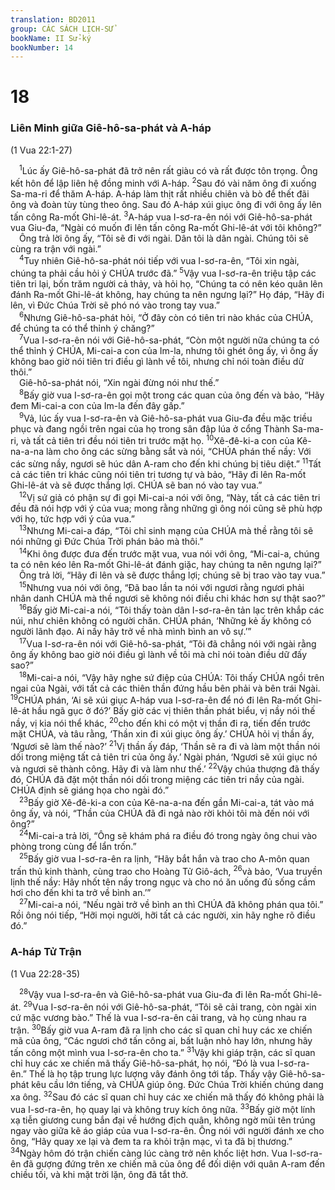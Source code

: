 ```yaml
---
translation: BD2011
group: CÁC SÁCH LỊCH-SỬ
bookName: II Sử-ký 
bookNumber: 14
---
```


<div class="title"><h1>18</h1><h3>Liên Minh giữa Giê-hô-sa-phát và A-háp</h3><p>(1 Vua 22:1-27)</p></div>
<span class="verse 2su_18_1"> <sup>1</sup>Lúc ấy Giê-hô-sa-phát đã trở nên rất giàu có và rất được tôn trọng. Ông kết hôn để lập liên hệ đồng minh với A-háp. </span>
<span class="verse 2su_18_2"><sup>2</sup>Sau đó vài năm ông đi xuống Sa-ma-ri để thăm A-háp. A-háp làm thịt rất nhiều chiên và bò để thết đãi ông và đoàn tùy tùng theo ông. Sau đó A-háp xúi giục ông đi với ông ấy lên tấn công Ra-mốt Ghi-lê-át. </span>
<span class="verse 2su_18_3"><sup>3</sup>A-háp vua I-sơ-ra-ên nói với Giê-hô-sa-phát vua Giu-đa, “Ngài có muốn đi lên tấn công Ra-mốt Ghi-lê-át với tôi không?”<br/> Ông trả lời ông ấy, “Tôi sẽ đi với ngài. Dân tôi là dân ngài. Chúng tôi sẽ cùng ra trận với ngài.”<br/></span>
<span class="verse 2su_18_4"> <sup>4</sup>Tuy nhiên Giê-hô-sa-phát nói tiếp với vua I-sơ-ra-ên, “Tôi xin ngài, chúng ta phải cầu hỏi ý CHÚA trước đã.” </span>
<span class="verse 2su_18_5"><sup>5</sup>Vậy vua I-sơ-ra-ên triệu tập các tiên tri lại, bốn trăm người cả thảy, và hỏi họ, “Chúng ta có nên kéo quân lên đánh Ra-mốt Ghi-lê-át không, hay chúng ta nên ngưng lại?” Họ đáp, “Hãy đi lên, vì Ðức Chúa Trời sẽ phó nó vào trong tay vua.”<br/></span>
<span class="verse 2su_18_6"> <sup>6</sup>Nhưng Giê-hô-sa-phát hỏi, “Ở đây còn có tiên tri nào khác của CHÚA, để chúng ta có thể thỉnh ý chăng?”<br/></span>
<span class="verse 2su_18_7"> <sup>7</sup>Vua I-sơ-ra-ên nói với Giê-hô-sa-phát, “Còn một người nữa chúng ta có thể thỉnh ý CHÚA, Mi-cai-a con của Im-la, nhưng tôi ghét ông ấy, vì ông ấy không bao giờ nói tiên tri điều gì lành về tôi, nhưng chỉ nói toàn điều dữ thôi.”<br/> Giê-hô-sa-phát nói, “Xin ngài đừng nói như thế.”<br/></span>
<span class="verse 2su_18_8"> <sup>8</sup>Bấy giờ vua I-sơ-ra-ên gọi một trong các quan của ông đến và bảo, “Hãy đem Mi-cai-a con của Im-la đến đây gấp.”<br/></span>
<span class="verse 2su_18_9"> <sup>9</sup>Vả, lúc ấy vua I-sơ-ra-ên và Giê-hô-sa-phát vua Giu-đa đều mặc triều phục và đang ngồi trên ngai của họ trong sân đập lúa ở cổng Thành Sa-ma-ri, và tất cả tiên tri đều nói tiên tri trước mặt họ. </span>
<span class="verse 2su_18_10"><sup>10</sup>Xê-đê-ki-a con của Kê-na-a-na làm cho ông các sừng bằng sắt và nói, “CHÚA phán thế nầy: Với các sừng nầy, ngươi sẽ húc dân A-ram cho đến khi chúng bị tiêu diệt.” </span>
<span class="verse 2su_18_11"><sup>11</sup>Tất cả các tiên tri khác cũng nói tiên tri tương tự và bảo, “Hãy đi lên Ra-mốt Ghi-lê-át và sẽ được thắng lợi. CHÚA sẽ ban nó vào tay vua.”<br/></span>
<span class="verse 2su_18_12"> <sup>12</sup>Vị sứ giả có phận sự đi gọi Mi-cai-a nói với ông, “Này, tất cả các tiên tri đều đã nói hợp với ý của vua; mong rằng những gì ông nói cũng sẽ phù hợp với họ, tức hợp với ý của vua.”<br/></span>
<span class="verse 2su_18_13"> <sup>13</sup>Nhưng Mi-cai-a đáp, “Tôi chỉ sinh mạng của CHÚA mà thề rằng tôi sẽ nói những gì Ðức Chúa Trời phán bảo mà thôi.”<br/></span>
<span class="verse 2su_18_14"> <sup>14</sup>Khi ông được đưa đến trước mặt vua, vua nói với ông, “Mi-cai-a, chúng ta có nên kéo lên Ra-mốt Ghi-lê-át đánh giặc, hay chúng ta nên ngưng lại?”<br/> Ông trả lời, “Hãy đi lên và sẽ được thắng lợi; chúng sẽ bị trao vào tay vua.”<br/></span>
<span class="verse 2su_18_15"> <sup>15</sup>Nhưng vua nói với ông, “Ðã bao lần ta nói với ngươi rằng ngươi phải nhân danh CHÚA mà thề ngươi sẽ không nói điều chi khác hơn sự thật sao?”<br/></span>
<span class="verse 2su_18_16"> <sup>16</sup>Bấy giờ Mi-cai-a nói, “Tôi thấy toàn dân I-sơ-ra-ên tản lạc trên khắp các núi, như chiên không có người chăn. CHÚA phán, ‘Những kẻ ấy không có người lãnh đạo. Ai nấy hãy trở về nhà mình bình an vô sự.’”<br/></span>
<span class="verse 2su_18_17"> <sup>17</sup>Vua I-sơ-ra-ên nói với Giê-hô-sa-phát, “Tôi đã chẳng nói với ngài rằng ông ấy không bao giờ nói điều gì lành về tôi mà chỉ nói toàn điều dữ đấy sao?”<br/></span>
<span class="verse 2su_18_18"> <sup>18</sup>Mi-cai-a nói, “Vậy hãy nghe sứ điệp của CHÚA: Tôi thấy CHÚA ngồi trên ngai của Ngài, với tất cả các thiên thần đứng hầu bên phải và bên trái Ngài. </span>
<span class="verse 2su_18_19"><sup>19</sup>CHÚA phán, ‘Ai sẽ xúi giục A-háp vua I-sơ-ra-ên để nó đi lên Ra-mốt Ghi-lê-át hầu ngã gục ở đó?’ Bấy giờ các vị thiên thần phát biểu, vị nầy nói thế nầy, vị kia nói thể khác, </span>
<span class="verse 2su_18_20"><sup>20</sup>cho đến khi có một vị thần đi ra, tiến đến trước mặt CHÚA, và tâu rằng, ‘Thần xin đi xúi giục ông ấy.’ CHÚA hỏi vị thần ấy, ‘Ngươi sẽ làm thế nào?’ </span>
<span class="verse 2su_18_21"><sup>21</sup>Vị thần ấy đáp, ‘Thần sẽ ra đi và làm một thần nói dối trong miệng tất cả tiên tri của ông ấy.’ Ngài phán, ‘Ngươi sẽ xúi giục nó và ngươi sẽ thành công. Hãy đi và làm như thế.’ </span>
<span class="verse 2su_18_22"><sup>22</sup>Vậy chúa thượng đã thấy đó, CHÚA đã đặt một thần nói dối trong miệng các tiên tri nầy của ngài. CHÚA định sẽ giáng họa cho ngài đó.”<br/></span>
<span class="verse 2su_18_23"> <sup>23</sup>Bấy giờ Xê-đê-ki-a con của Kê-na-a-na đến gần Mi-cai-a, tát vào má ông ấy, và nói, “Thần của CHÚA đã đi ngả nào rời khỏi tôi mà đến nói với ông?”<br/></span>
<span class="verse 2su_18_24"> <sup>24</sup>Mi-cai-a trả lời, “Ông sẽ khám phá ra điều đó trong ngày ông chui vào phòng trong cùng để lẩn trốn.”<br/></span>
<span class="verse 2su_18_25"> <sup>25</sup>Bấy giờ vua I-sơ-ra-ên ra lịnh, “Hãy bắt hắn và trao cho A-môn quan trấn thủ kinh thành, cùng trao cho Hoàng Tử Giô-ách, </span>
<span class="verse 2su_18_26"><sup>26</sup>và bảo, ‘Vua truyền lịnh thế nầy: Hãy nhốt tên nầy trong ngục và cho nó ăn uống đủ sống cầm hơi cho đến khi ta trở về bình an.’”<br/></span>
<span class="verse 2su_18_27"> <sup>27</sup>Mi-cai-a nói, “Nếu ngài trở về bình an thì CHÚA đã không phán qua tôi.” Rồi ông nói tiếp, “Hỡi mọi người, hỡi tất cả các người, xin hãy nghe rõ điều đó.”<br/></span>
<div class="title"><h3>A-háp Tử Trận</h3><p>(1 Vua 22:28-35)</p></div>
<span class="verse 2su_18_28"> <sup>28</sup>Vậy vua I-sơ-ra-ên và Giê-hô-sa-phát vua Giu-đa đi lên Ra-mốt Ghi-lê-át. </span>
<span class="verse 2su_18_29"><sup>29</sup>Vua I-sơ-ra-ên nói với Giê-hô-sa-phát, “Tôi sẽ cải trang, còn ngài xin cứ mặc vương bào.” Thế là vua I-sơ-ra-ên cải trang, và họ cùng nhau ra trận. </span>
<span class="verse 2su_18_30"><sup>30</sup>Bấy giờ vua A-ram đã ra lịnh cho các sĩ quan chỉ huy các xe chiến mã của ông, “Các ngươi chớ tấn công ai, bất luận nhỏ hay lớn, nhưng hãy tấn công một mình vua I-sơ-ra-ên cho ta.” </span>
<span class="verse 2su_18_31"><sup>31</sup>Vậy khi giáp trận, các sĩ quan chỉ huy các xe chiến mã thấy Giê-hô-sa-phát, họ nói, “Ðó là vua I-sơ-ra-ên.” Thế là họ tập trung lực lượng vây đánh ông tới tấp. Thấy vậy Giê-hô-sa-phát kêu cầu lớn tiếng, và CHÚA giúp ông. Ðức Chúa Trời khiến chúng dang xa ông. </span>
<span class="verse 2su_18_32"><sup>32</sup>Sau đó các sĩ quan chỉ huy các xe chiến mã thấy đó không phải là vua I-sơ-ra-ên, họ quay lại và không truy kích ông nữa. </span>
<span class="verse 2su_18_33"><sup>33</sup>Bấy giờ một lính xạ tiễn giương cung bắn đại về hướng địch quân, không ngờ mũi tên trúng ngay vào giữa kẽ áo giáp của vua I-sơ-ra-ên. Ông nói với người đánh xe cho ông, “Hãy quay xe lại và đem ta ra khỏi trận mạc, vì ta đã bị thương.” </span>
<span class="verse 2su_18_34"><sup>34</sup>Ngày hôm đó trận chiến càng lúc càng trở nên khốc liệt hơn. Vua I-sơ-ra-ên đã gượng đứng trên xe chiến mã của ông để đối diện với quân A-ram đến chiều tối, và khi mặt trời lặn, ông đã tắt thở.<br/></span>
